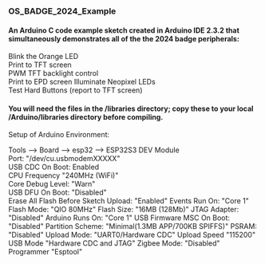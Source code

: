 ### OS_BADGE_2024_Example 
#### An Arduino C code example sketch created in Arduino IDE 2.3.2 that simultaneously demonstrates all of the the 2024 badge peripherals:  
Blink the Orange LED  
Print to TFT screen  
PWM TFT backlight control  
Print to EPD screen 
Illuminate Neopixel LEDs  
Test Hard Buttons (report to TFT screen)

#### You will need the files in the /libraries directory; copy these to your local /Arduino/libraries directory before compiling.  

Setup of Arduino Environment:

Tools --> Board --> esp32 --> ESP32S3 DEV Module  
Port: "/dev/cu.usbmodemXXXXX"  
USB CDC On Boot: Enabled  
CPU Frequency "240MHz (WiFi)"   
Core Debug Level:  "Warn"  
USB DFU On Boot: "Disabled"  
Erase All Flash Before Sketch Upload: "Enabled"
Events Run On: "Core 1"
Flash Mode: "QIO 80MHz"
Flash Size: "16MB (128Mb)"
JTAG Adapter: "Disabled"
Arduino Runs On: "Core 1"
USB Firmware MSC On Boot: "Disabled"
Partition Scheme: "Minimal(1.3MB APP/700KB SPIFFS)"
PSRAM: "Disabled"
Upload Mode: "UART0/Hardware CDC"
Upload Speed "115200"
USB Mode "Hardware CDC and JTAG"
Zigbee Mode: "Disabled"
Programmer "Esptool"




